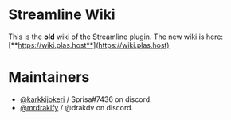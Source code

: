 # Streamline Wiki
This is the **old** wiki of the Streamline plugin.
The new wiki is here: [**https://wiki.plas.host**](https://wiki.plas.host)

# Maintainers
* [@karkkijokeri](https://github.com/karkkijokeri) / Sprisa#7436 on discord.
* [@mrdrakify](https://github.com/mrdrakify) / @drakdv on discord.
